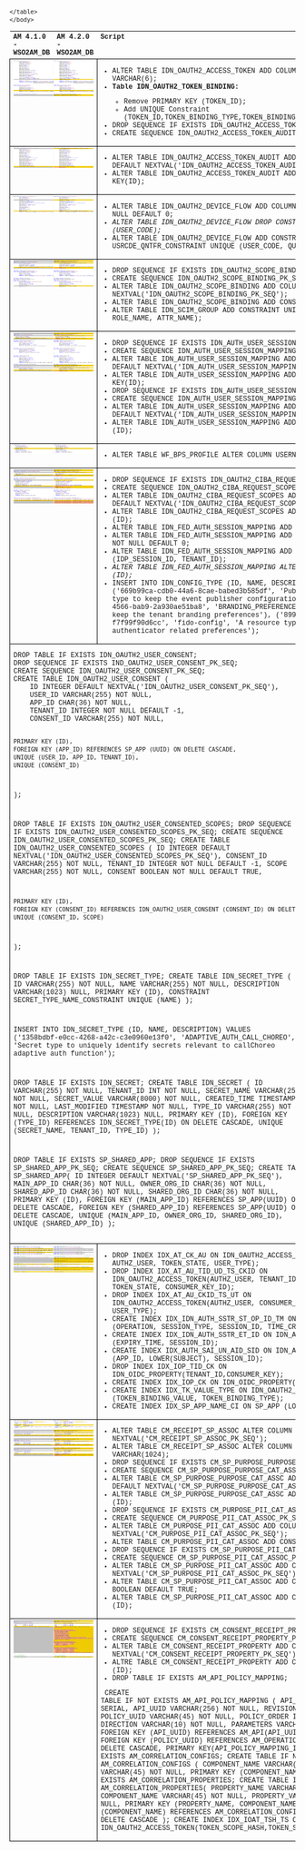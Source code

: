 <!DOCTYPE html>
<html>
	<head>
		<title>WSO2 APIM 4.1.0 to 4.2.0 PostGres DB Comparison</title>
		<meta name="description" content="WSO2 APIM 4.1.0 to 4.2.0 PostGres DB Comparison for version upgrade">
		<style type="text/css">
		table {
			table-layout: fixed;
			width: 100%;
			text-align: left;
			vertical-align: top;
			font-family: Courier New;
			font-size: 12px;
		}
		th,td { 
			text-align: left;
			vertical-align: top;
		}
		td { 
			border: 1px solid black;
			display: table-cell;
			word-wrap: break-word;
			white-space: wrap;
		}
		pre { 
			font-family: Courier New;
			font-size: 12px;
		}
		</style>
	</head>
	<body>
	<table>
		<tr>
			<th>AM 4.1.0 - WSO2AM_DB</th>
			<th>AM 4.2.0 - WSO2AM_DB</th>
			<th>Script</th>
		</tr>
		<!-- Screenshot 01 -->
		<tr>
			<td colspan="2">
				<img src="img/410to420_01.png" width="100%">
			</td>
			<td>
				<ul>
					<li>ALTER TABLE IDN_OAUTH2_ACCESS_TOKEN ADD COLUMN CONSENTED_TOKEN VARCHAR(6);</li>
					<li><b>Table IDN_OAUTH2_TOKEN_BINDING:</b></li>
					<ul><li>Remove PRIMARY KEY (TOKEN_ID);
					<li>Add UNIQUE Constraint (TOKEN_ID,TOKEN_BINDING_TYPE,TOKEN_BINDING_VALUE);</li>
					</ul>
					<li>DROP SEQUENCE IF EXISTS IDN_OAUTH2_ACCESS_TOKEN_AUDIT_PK_SEQ;</li>
					<li>CREATE SEQUENCE IDN_OAUTH2_ACCESS_TOKEN_AUDIT_PK_SEQ;</li>
				</ul>
			</td>
		</tr>
		<!-- Screenshot 02 -->
		<tr>
			<td colspan="2">
				<img src="img/410to420_02.png" width="100%">
			</td>
			<td>
				<ul>
					<li>ALTER TABLE IDN_OAUTH2_ACCESS_TOKEN_AUDIT ADD COLUMN ID INTEGER DEFAULT NEXTVAL('IDN_OAUTH2_ACCESS_TOKEN_AUDIT_PK_SEQ');</li>
					<li>ALTER TABLE IDN_OAUTH2_ACCESS_TOKEN_AUDIT ADD CONSTRAINT PRIMARY KEY(ID);</li>
				</ul>
			</td>
		</tr>
		<!-- Screenshot 03 -->
		<tr>
			<td colspan="2">
				<img src="img/410to420_03.png" width="100%">
			</td>
			<td>
				<ul>
					<li>ALTER TABLE IDN_OAUTH2_DEVICE_FLOW ADD COLUMN QUANTIFIER INTEGER NOT NULL DEFAULT 0;</li>
					<li><i>ALTER TABLE IDN_OAUTH2_DEVICE_FLOW DROP CONSTRAINT UNIQUE (USER_CODE);</i></li>
					<li>ALTER TABLE IDN_OAUTH2_DEVICE_FLOW ADD CONSTRAINT USRCDE_QNTFR_CONSTRAINT UNIQUE (USER_CODE, QUANTIFIER);</li>
				</ul>
			</td>
		</tr>
		<!-- Screenshot 04 -->
		<tr>
			<td colspan="2">
				<img src="img/410to420_04.png" width="100%">
			</td>
			<td>
				<ul>
					<li>DROP SEQUENCE IF EXISTS IDN_OAUTH2_SCOPE_BINDING_PK_SEQ;</li>
					<li>CREATE SEQUENCE IDN_OAUTH2_SCOPE_BINDING_PK_SEQ;</li>
					<li>ALTER TABLE IDN_OAUTH2_SCOPE_BINDING ADD COLUMN ID INTEGER DEFAULT NEXTVAL('IDN_OAUTH2_SCOPE_BINDING_PK_SEQ');</li>
					<li>ALTER TABLE IDN_OAUTH2_SCOPE_BINDING ADD CONSTRAINT PRIMARY KEY(ID);</li>
					<li>ALTER TABLE IDN_SCIM_GROUP ADD CONSTRAINT UNIQUE(TENANT_ID, ROLE_NAME, ATTR_NAME);</li>
				</ul>
			</td>
		</tr>
		<!-- Screenshot 05 -->
		<tr>
			<td colspan="2">
				<img src="img/410to420_05.png" width="100%">
			</td>
			<td>
				<ul>
					<li>DROP SEQUENCE IF EXISTS IDN_AUTH_USER_SESSION_MAPPING_PK_SEQ;</li>
					<li>CREATE SEQUENCE IDN_AUTH_USER_SESSION_MAPPING_PK_SEQ;</li>
					<li>ALTER TABLE IDN_AUTH_USER_SESSION_MAPPING ADD COLUMN ID INTEGER DEFAULT NEXTVAL('IDN_AUTH_USER_SESSION_MAPPING_PK_SEQ');</li>
					<li>ALTER TABLE IDN_AUTH_USER_SESSION_MAPPING ADD CONSTRAINT PRIMARY KEY(ID);</li>
					<li>DROP SEQUENCE IF EXISTS IDN_AUTH_USER_SESSION_MAPPING_PK_SEQ;</li>
					<li>CREATE SEQUENCE IDN_AUTH_USER_SESSION_MAPPING_PK_SEQ;</li>
					<li>ALTER TABLE IDN_AUTH_USER_SESSION_MAPPING ADD COLUMN ID INTEGER DEFAULT NEXTVAL('IDN_AUTH_USER_SESSION_MAPPING_PK_SEQ');</li>
					<li>ALTER TABLE IDN_AUTH_USER_SESSION_MAPPING ADD CONSTRAINT PRIMARY KEY (ID);</li>
				</ul>
			</td>
		</tr>
		<!-- Screenshot 06 -->
		<tr>
			<td colspan="2">
				<img src="img/410to420_06.png" width="100%">
			</td>
			<td>
				<ul>
					<li>ALTER TABLE WF_BPS_PROFILE ALTER COLUMN USERNAME TYPE VARCHAR(100);</li>
				</ul>
			</td>
		</tr>
		<!-- Screenshot 07 -->
		<tr>
			<td colspan="2">
				<img src="img/410to420_07.png" width="100%">
			</td>
			<td>
				<ul>
					<li>DROP SEQUENCE IF EXISTS IDN_OAUTH2_CIBA_REQUEST_SCOPES_PK_SEQ;</li>
					<li>CREATE SEQUENCE IDN_OAUTH2_CIBA_REQUEST_SCOPES_PK_SEQ;</li>
					<li>ALTER TABLE IDN_OAUTH2_CIBA_REQUEST_SCOPES ADD COLUMN ID INTEGER DEFAULT NEXTVAL('IDN_OAUTH2_CIBA_REQUEST_SCOPES_PK_SEQ');</li>
					<li>ALTER TABLE IDN_OAUTH2_CIBA_REQUEST_SCOPES ADD CONSTRAINT PRIMARY KEY (ID);</li>
					<li>ALTER TABLE IDN_FED_AUTH_SESSION_MAPPING ADD COLUMN ID SERIAL;</li>
					<li>ALTER TABLE IDN_FED_AUTH_SESSION_MAPPING ADD COLUMN TENANT_ID INTEGER NOT NULL DEFAULT 0;</li>
					<li>ALTER TABLE IDN_FED_AUTH_SESSION_MAPPING ADD CONSTRAINT UNIQUE (IDP_SESSION_ID, TENANT_ID);</li>
					<li><i>ALTER TABLE IDN_FED_AUTH_SESSION_MAPPING ALTER CONSTRAINT PRIMARY KEY (ID);</i></li>
					<li>INSERT INTO IDN_CONFIG_TYPE (ID, NAME, DESCRIPTION) VALUES
					('669b99ca-cdb0-44a6-8cae-babed3b585df', 'Publisher', 'A resource type to keep the event publisher configurations'),
					('73f6d9ca-62f4-4566-bab9-2a930ae51ba8', 'BRANDING_PREFERENCES', 'A resource type to keep the tenant branding preferences'),
					('899c69b2-8bf7-46b5-9666-f7f99f90d6cc', 'fido-config', 'A resource type to store FIDO authenticator related preferences');</li>
				</ul>
			</td>
		</tr>
		<tr>
			<td colspan="3">
				<pre>
DROP TABLE IF EXISTS IDN_OAUTH2_USER_CONSENT;
DROP SEQUENCE IF EXISTS IND_OAUTH2_USER_CONSENT_PK_SEQ;
CREATE SEQUENCE IDN_OAUTH2_USER_CONSENT_PK_SEQ;
CREATE TABLE IDN_OAUTH2_USER_CONSENT (
	ID INTEGER DEFAULT NEXTVAL('IDN_OAUTH2_USER_CONSENT_PK_SEQ'),
	USER_ID VARCHAR(255) NOT NULL,
	APP_ID CHAR(36) NOT NULL,
	TENANT_ID INTEGER NOT NULL DEFAULT -1,
	CONSENT_ID VARCHAR(255) NOT NULL,

	PRIMARY KEY (ID),
	FOREIGN KEY (APP_ID) REFERENCES SP_APP (UUID) ON DELETE CASCADE,
	UNIQUE (USER_ID, APP_ID, TENANT_ID),
	UNIQUE (CONSENT_ID)
);

DROP TABLE IF EXISTS IDN_OAUTH2_USER_CONSENTED_SCOPES;
DROP SEQUENCE IF EXISTS IDN_OAUTH2_USER_CONSENTED_SCOPES_PK_SEQ;
CREATE SEQUENCE IDN_OAUTH2_USER_CONSENTED_SCOPES_PK_SEQ;
CREATE TABLE IDN_OAUTH2_USER_CONSENTED_SCOPES (
	ID INTEGER DEFAULT NEXTVAL('IDN_OAUTH2_USER_CONSENTED_SCOPES_PK_SEQ'),
	CONSENT_ID VARCHAR(255) NOT NULL,
	TENANT_ID INTEGER NOT NULL DEFAULT -1,
	SCOPE VARCHAR(255) NOT NULL,
	CONSENT BOOLEAN NOT NULL DEFAULT TRUE,

	PRIMARY KEY (ID),
	FOREIGN KEY (CONSENT_ID) REFERENCES IDN_OAUTH2_USER_CONSENT (CONSENT_ID) ON DELETE CASCADE,
	UNIQUE (CONSENT_ID, SCOPE)
);

DROP TABLE IF EXISTS IDN_SECRET_TYPE;
CREATE TABLE IDN_SECRET_TYPE (
	ID VARCHAR(255) NOT NULL,
	NAME VARCHAR(255) NOT NULL,
	DESCRIPTION VARCHAR(1023) NULL,
	PRIMARY KEY (ID),
	CONSTRAINT SECRET_TYPE_NAME_CONSTRAINT UNIQUE (NAME)
);

INSERT INTO IDN_SECRET_TYPE (ID, NAME, DESCRIPTION) VALUES
('1358bdbf-e0cc-4268-a42c-c3e0960e13f0', 'ADAPTIVE_AUTH_CALL_CHOREO', 'Secret type to uniquely identify secrets relevant to callChoreo adaptive auth function');

DROP TABLE IF EXISTS IDN_SECRET;
CREATE TABLE IDN_SECRET (
	ID VARCHAR(255) NOT NULL,
	TENANT_ID INT NOT NULL,
	SECRET_NAME VARCHAR(255) NOT NULL,
	SECRET_VALUE VARCHAR(8000) NOT NULL,
	CREATED_TIME TIMESTAMP NOT NULL,
	LAST_MODIFIED TIMESTAMP NOT NULL,
	TYPE_ID VARCHAR(255) NOT NULL,
	DESCRIPTION VARCHAR(1023) NULL,
	PRIMARY KEY (ID),
	FOREIGN KEY (TYPE_ID) REFERENCES IDN_SECRET_TYPE(ID) ON DELETE CASCADE,
	UNIQUE (SECRET_NAME, TENANT_ID, TYPE_ID)
);

DROP TABLE IF EXISTS SP_SHARED_APP;
DROP SEQUENCE IF EXISTS SP_SHARED_APP_PK_SEQ;
CREATE SEQUENCE SP_SHARED_APP_PK_SEQ;
CREATE TABLE SP_SHARED_APP(
	ID INTEGER DEFAULT NEXTVAL('SP_SHARED_APP_PK_SEQ'),
	MAIN_APP_ID CHAR(36) NOT NULL,
	OWNER_ORG_ID CHAR(36) NOT NULL,
	SHARED_APP_ID CHAR(36) NOT NULL,
	SHARED_ORG_ID CHAR(36) NOT NULL,
	PRIMARY KEY (ID),
	FOREIGN KEY (MAIN_APP_ID) REFERENCES SP_APP(UUID) ON DELETE CASCADE,
	FOREIGN KEY (SHARED_APP_ID) REFERENCES SP_APP(UUID) ON DELETE CASCADE,
	UNIQUE (MAIN_APP_ID, OWNER_ORG_ID, SHARED_ORG_ID),
	UNIQUE (SHARED_APP_ID)
);
				</pre>
			</td>
		</tr>
		<!-- Screenshot 08 -->
		<tr>
			<td colspan="2">
				<img src="img/410to420_08.png" width="100%">
			</td>
			<td>
				<ul>
					<li>DROP INDEX IDX_AT_CK_AU ON IDN_OAUTH2_ACCESS_TOKEN(CONSUMER_KEY_ID, AUTHZ_USER, TOKEN_STATE, USER_TYPE);</li>
					<li>DROP INDEX IDX_AT_AU_TID_UD_TS_CKID ON IDN_OAUTH2_ACCESS_TOKEN(AUTHZ_USER, TENANT_ID, USER_DOMAIN, TOKEN_STATE, CONSUMER_KEY_ID);</li>
					<li>DROP INDEX IDX_AT_AU_CKID_TS_UT ON IDN_OAUTH2_ACCESS_TOKEN(AUTHZ_USER, CONSUMER_KEY_ID, TOKEN_STATE, USER_TYPE);</li>
					<li>CREATE INDEX IDX_IDN_AUTH_SSTR_ST_OP_ID_TM ON IDN_AUTH_SESSION_STORE (OPERATION, SESSION_TYPE, SESSION_ID, TIME_CREATED);</li>
					<li>CREATE INDEX IDX_IDN_AUTH_SSTR_ET_ID ON IDN_AUTH_SESSION_STORE (EXPIRY_TIME, SESSION_ID);</li>
					<li>CREATE INDEX IDX_AUTH_SAI_UN_AID_SID ON IDN_AUTH_SESSION_APP_INFO (APP_ID, LOWER(SUBJECT), SESSION_ID);</li>
					<li>DROP INDEX IDX_IOP_TID_CK ON IDN_OIDC_PROPERTY(TENANT_ID,CONSUMER_KEY);</li>
					<li>CREATE INDEX IDX_IOP_CK ON IDN_OIDC_PROPERTY(CONSUMER_KEY);</li>
					<li>CREATE INDEX IDX_TK_VALUE_TYPE ON IDN_OAUTH2_TOKEN_BINDING (TOKEN_BINDING_VALUE, TOKEN_BINDING_TYPE);</li>
					<li>CREATE INDEX IDX_SP_APP_NAME_CI ON SP_APP (LOWER(APP_NAME));</li>
				</ul>
			</td>
		</tr>
		<!-- Screenshot 09 -->
		<tr>
			<td colspan="2">
				<img src="img/410to420_09.png" width="100%">
			</td>
			<td>
				<ul>
					<li>ALTER TABLE CM_RECEIPT_SP_ASSOC ALTER COLUMN ID INTEGER DEFAULT NEXTVAL('CM_RECEIPT_SP_ASSOC_PK_SEQ');</li>
					<li>ALTER TABLE CM_RECEIPT_SP_ASSOC ALTER COLUMN SP_DESCRIPTION VARCHAR(1024);</li>
					<li>DROP SEQUENCE IF EXISTS CM_SP_PURPOSE_PURPOSE_CAT_ASSC_PK_SEQ;</li>
					<li>CREATE SEQUENCE CM_SP_PURPOSE_PURPOSE_CAT_ASSC_PK_SEQ;</li>
					<li>ALTER TABLE CM_SP_PURPOSE_PURPOSE_CAT_ASSC ADD COLUMN ID INTEGER DEFAULT NEXTVAL('CM_SP_PURPOSE_PURPOSE_CAT_ASSC_PK_SEQ');</li>
					<li>ALTER TABLE CM_SP_PURPOSE_PURPOSE_CAT_ASSC ADD CONSTRAINT PRIMARY KEY (ID);</li>
					<li>DROP SEQUENCE IF EXISTS CM_PURPOSE_PII_CAT_ASSOC_PK_SEQ;</li>
					<li>CREATE SEQUENCE CM_PURPOSE_PII_CAT_ASSOC_PK_SEQ;</li>
					<li>ALTER TABLE CM_PURPOSE_PII_CAT_ASSOC ADD COLUMN ID INTEGER DEFAULT NEXTVAL('CM_PURPOSE_PII_CAT_ASSOC_PK_SEQ');</li>
					<li>ALTER TABLE CM_PURPOSE_PII_CAT_ASSOC ADD CONSTRAINT PRIMARY KEY (ID);</li>
					<li>DROP SEQUENCE IF EXISTS CM_SP_PURPOSE_PII_CAT_ASSOC_PK_SEQ;</li>
					<li>CREATE SEQUENCE CM_SP_PURPOSE_PII_CAT_ASSOC_PK_SEQ;</li>
					<li>ALTER TABLE CM_SP_PURPOSE_PII_CAT_ASSOC ADD COLUMN ID INTEGER DEFAULT NEXTVAL('CM_SP_PURPOSE_PII_CAT_ASSOC_PK_SEQ');</li>
					<li>ALTER TABLE CM_SP_PURPOSE_PII_CAT_ASSOC ADD COLUMN IS_CONSENTED BOOLEAN DEFAULT TRUE;</li>
					<li>ALTER TABLE CM_SP_PURPOSE_PII_CAT_ASSOC ADD CONSTRAINT PRIMARY KEY (ID);</li>
				</ul>
			</td>
		</tr>
		<!-- Screenshot 10 -->
		<tr>
			<td colspan="2">
				<img src="img/410to420_10.png" width="100%">
			</td>
			<td>
				<ul>
					<li>DROP SEQUENCE IF EXISTS CM_CONSENT_RECEIPT_PROPERTY_PK_SEQ;</li>
					<li>CREATE SEQUENCE CM_CONSENT_RECEIPT_PROPERTY_PK_SEQ;</li>
					<li>ALTER TABLE CM_CONSENT_RECEIPT_PROPERTY ADD COLUMN ID INTEGER DEFAULT NEXTVAL('CM_CONSENT_RECEIPT_PROPERTY_PK_SEQ');</li>
					<li>ALTRE TABLE CM_CONSENT_RECEIPT_PROPERTY ADD CONSTRAINT PRIMARY KEY (ID);</li>
					<li>DROP TABLE IF EXISTS AM_API_POLICY_MAPPING;</li>
				</ul>
				<pre>
	CREATE TABLE IF NOT EXISTS AM_API_POLICY_MAPPING (
		   API_POLICY_MAPPING_ID SERIAL,
		   API_UUID VARCHAR(256) NOT NULL,
		   REVISION_UUID VARCHAR(45),
		   POLICY_UUID VARCHAR(45) NOT NULL,
		   POLICY_ORDER INTEGER NOT NULL,
		   DIRECTION VARCHAR(10) NOT NULL,
		   PARAMETERS VARCHAR(1024) NOT NULL,
		   FOREIGN KEY (API_UUID) REFERENCES AM_API(API_UUID) ON DELETE CASCADE,
		   FOREIGN KEY (POLICY_UUID) REFERENCES AM_OPERATION_POLICY(POLICY_UUID) ON DELETE CASCADE,
		   PRIMARY KEY(API_POLICY_MAPPING_ID)
		);
	DROP TABLE IF EXISTS AM_CORRELATION_CONFIGS;
	CREATE TABLE IF NOT EXISTS AM_CORRELATION_CONFIGS (
			COMPONENT_NAME  VARCHAR(45)     NOT NULL,
			ENABLED         VARCHAR(45)     NOT NULL,
			PRIMARY KEY (COMPONENT_NAME)
		);
	DROP TABLE IF EXISTS AM_CORRELATION_PROPERTIES;
	CREATE TABLE IF NOT EXISTS AM_CORRELATION_PROPERTIES(
			PROPERTY_NAME   VARCHAR(45)     NOT NULL,
			COMPONENT_NAME  VARCHAR(45)     NOT NULL,
			PROPERTY_VALUE  VARCHAR(1023)   NOT NULL,
			PRIMARY KEY (PROPERTY_NAME, COMPONENT_NAME),
			FOREIGN KEY (COMPONENT_NAME) REFERENCES AM_CORRELATION_CONFIGS(COMPONENT_NAME) ON DELETE CASCADE
		);
	CREATE INDEX IDX_IOAT_TSH_TS ON IDN_OAUTH2_ACCESS_TOKEN(TOKEN_SCOPE_HASH,TOKEN_STATE);
				</pre>
			</td>
		</tr>

	</table>
	</body>
</html>